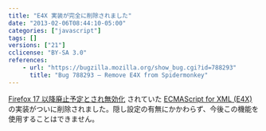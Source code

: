 ```yaml
---
title: "E4X 実装が完全に削除されました"
date: "2013-02-06T08:44:10-05:00"
categories: ["javascript"]
tags: []
versions: ["21"]
cclicense: "BY-SA 3.0"
references:
    - url: "https://bugzilla.mozilla.org/show_bug.cgi?id=788293"
      title: "Bug 788293 – Remove E4X from Spidermonkey"
---
```

[Firefox 17 以降廃止予定とされ無効化](https://www.fxsitecompat.com/ja/docs/2012/e4x-has-been-disabled/) されていた [ECMAScript for XML (E4X)](https://developer.mozilla.org/docs/E4X) の実装がついに削除されました。隠し設定の有無にかかわらず、今後この機能を使用することはできません。
